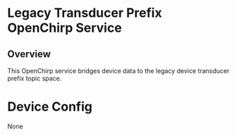 # Legacy Transducer Prefix OpenChirp Service

## Overview
This OpenChirp service bridges device data to the legacy device transducer prefix
topic space.

# Device Config
None
